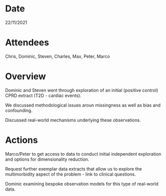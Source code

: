 # Date

22/11/2021

# Attendees
Chris, Dominic, Steven, Charles, Max, Peter, Marco

# Overview

Dominic and Steven went through exploration of an initial (positive control) CPRD extract (T2D - cardiac events).

We discussed methodological issues aroun missingness as well as bias and confounding.

Discussed real-world mechanisms underlying these observations.

# Actions

Marco/Peter to get access to data to conduct initial independent exploration and options for dimensionality reduction.

Request further exemplar data extracts that allow us to explore the multimorbidity aspect of the problem - link to clinical questions.

Dominic examining bespoke observation models for this type of real-world data.
